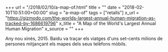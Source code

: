 +++
url = "/2018/02/10/a-map-of.html"
title = ""
date = "2018-02-10T10:51:00+00:00"
slug = "a-map-of"
tags = ["retalls"]
x_url = "https://gizmodo.com/the-worlds-largest-annual-human-migration-as-tracked-by-1686619796"
x_title = "A Map of the World's Largest Annual Human Migration"
x_source = ""
+++


Any nou xinès, 2015. Baidu va traçar els viatges d'uns set-cents milions de persones mitjançant els mapes dels seus telèfons mòbils.
